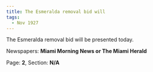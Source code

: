 ```yaml
---  
title: The Esmeralda removal bid will  
tags:  
  - Nov 1927  
---  
```

  
The Esmeralda removal bid will be presented today.  
  
Newspapers: **Miami Morning News or The Miami Herald**  
  
Page: **2**, Section: **N/A** 
